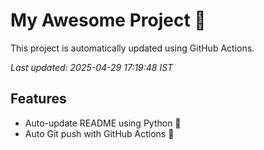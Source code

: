 # My Awesome Project 🚀

This project is automatically updated using GitHub Actions.

_Last updated: 2025-04-29 17:19:48 IST_

## Features
- Auto-update README using Python 🐍
- Auto Git push with GitHub Actions 🤖
